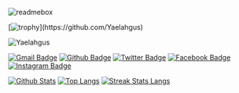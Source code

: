 
![readmebox](https://github.com/Al-User12/Al-User12/assets/44604935/cd0ae5cf-2236-49af-806f-499ced7ea35d)

[![trophy](https://github-profile-trophy.vercel.app/?username=Yaelahgus&theme=dracula&rank=-?)](https://github.com/Yaelahgus)



<img title="Yaelahgus" src="https://komarev.com/ghpvc/?username=Yaelahgus&text_color=FF00FF&label=Views&color=000000&text_color=00FF00&bg_color=000000&style=flat"></a>




[![Gmail Badge](https://img.shields.io/badge/-Agusarifudin10@gmail.com-black?style=flat&logo=Gmail&link=mailto:Agusarifudin10@gmail.com)](mailto:Agusarifudin10@gmail.com) 
[![Github Badge](https://img.shields.io/badge/Yaelahgus-black?style=flat&logo=github&link=https://github.com/Yaelahgus)](https://www.github.com/Yaelahgus) 
[![Twitter Badge](https://img.shields.io/badge/-agusarifudin03-black?style=flat&logo=twitter&link=https://twitter.com/agusarifudin03)](https://twitter.com/agusarifudin03) 
[![Facebook Badge](https://img.shields.io/badge/-Agus-Arifudin-black?style=flat&logo=facebook&link=https://facebook.com/agus.arifudin.10)](https://facebook.com/agus.arifudin.10)
[![Instagram Badge](https://img.shields.io/badge/-agus_arifudinnn-black?style=flat&logo=instagram&link=https://instagram.com/agus_arifudinnn)](https://instagram.com/agus_arifudinnn)



[![Github Stats](https://github-readme-stats.vercel.app/api?username=Yaelahgus&show_icons=true&include_all_commits=true&count_private=true&&hide_border=true&bg_color=000000&icon_color=00FF00&title_color=00FF00&text_color=FFFFFF&custom_title=My+Github+Stats)](https://github.com/Yaelahgus)
[![Top Langs](https://github-readme-stats.vercel.app/api/top-langs/?username=Yaelahgus&layout=compact&hide_border=true&langs_count=8&bg_color=000000&icon_color=00FF00&title_color=00FF00&text_color=FFFFFF)](https://github.com/Yaelahgus)
[![Streak Stats Langs](https://github-readme-streak-stats.herokuapp.com?user=Yaelahgus&theme=dark&background=black&ring=lime&fire=purple&dates=white&currStreakNum=lime&sideNums=lime&currStreakLabel=lime&sideLabels=lime&stroke=lime&border=black)]([https://github.com/Al-User12/Al-User12](https://github.com/Yaelahgus))







